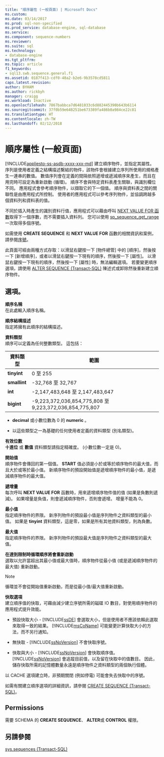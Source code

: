 ```yaml
---
title: "順序屬性 (一般頁面) | Microsoft Docs"
ms.custom: 
ms.date: 03/14/2017
ms.prod: sql-non-specified
ms.prod_service: database-engine, sql-database
ms.service: 
ms.component: sequence-numbers
ms.reviewer: 
ms.suite: sql
ms.technology:
- database-engine
ms.tgt_pltfrm: 
ms.topic: article
f1_keywords:
- sql13.swb.sequence.general.f1
ms.assetid: 0187f413-cdf0-48a2-b2e6-9b3578cd5811
caps.latest.revision: 
author: BYHAM
ms.author: rickbyh
manager: craigg
ms.workload: Inactive
ms.openlocfilehash: 7867babbca7d6481033c6d882445390b643b6114
ms.sourcegitcommit: 37f0b59e648251be673389fa486b0a984ce22c81
ms.translationtype: HT
ms.contentlocale: zh-TW
ms.lasthandoff: 02/12/2018
---
```

# <a name="sequence-properties-general-page"></a>順序屬性 (一般頁面)
[!INCLUDE[appliesto-ss-asdb-xxxx-xxx-md](../../includes/appliesto-ss-asdb-xxxx-xxx-md.md)]
建立順序物件，並指定其屬性。 序列是使用者定義之結構描述繫結的物件，該物件會根據建立序列所使用的規格產生一連串的數值。 數值序列會在定義的間隔依照遞增或遞減順序來產生，而且在用完時可設定為重新啟動 (循環)。 順序不會與特定資料表產生關聯，與識別欄位不同。 應用程式會參考順序物件，以擷取它的下一個值。 順序與資料表之間的關聯性是由應用程式所控制。 使用者的應用程式可以參考序列物件，並協調跨越多個資料列和資料表的值。  
  
 不同於插入時產生的識別資料行值，應用程式可以藉由呼叫 [NEXT VALUE FOR 函數](../../t-sql/functions/next-value-for-transact-sql.md)取得下一個序數，而不需要插入資料列。 您可以使用 [sp_sequence_get_range](../../relational-databases/system-stored-procedures/sp-sequence-get-range-transact-sql.md) 一次取得多個序號。  
  
 如需使用 **CREATE SEQUENCE** 和 **NEXT VALUE FOR** 函數的相關資訊和案例，請參閱[序號](../../relational-databases/sequence-numbers/sequence-numbers.md)。  
  
 此頁面可經由兩種方式存取：以滑鼠右鍵按一下 [物件總管] 中的 [順序]，然後按一下 [新增順序]，或者以滑鼠右鍵按一下現有的順序，然後按一下 [屬性]。 以滑鼠右鍵按一下現有的順序，然後按一下 [屬性] 時，無法編輯選項。 若要變更順序選項，請使用 [ALTER SEQUENCE &#40;Transact-SQL&#41;](../../t-sql/statements/alter-sequence-transact-sql.md) 陳述式或卸除然後重新建立順序物件。  
  
## <a name="options"></a>選項。  
 **順序名稱**  
 在此處輸入順序名稱。  
  
 **順序結構描述**  
 指定將擁有此順序的結構描述。  
  
 **資料類型**  
 順序可以定義為任何整數類型。 這包括：  
  
|資料類型|範圍|  
|---------------|-----------|  
|**tinyint**|0 至 255|  
|**smallint**|-32,768 至 32,767|  
|**int**|-2,147,483,648 至 2,147,483,647|  
|**bigint**|-9,223,372,036,854,775,808 至 9,223,372,036,854,775,807|  
  
-   **decimal** 或小數位數為 0 的 **numeric** 。  
  
-   以這些類型之一為基礎的任何使用者定義的資料類型 (別名類型)。  
  
 **有效位數**  
 **十進位** 或 **數值** 資料類型請指定精確度。 (小數位數一定是 0)。  
  
 **開始值**  
 順序物件會傳回的第一個值。 **START** 值必須是小於或等於順序物件的最大值，而且大於或等於最小值。 新順序物件的預設開始值是遞增順序物件的最小值，是遞減順序物件的最大值。  
  
 **遞增量**  
 每次呼叫 **NEXT VALUE FOR** 函數時，用來遞增順序物件值的值 (如果是負數則遞減)。 如果增量是負值，則會遞減順序物件，否則會遞增。 增量不能為 0。  
  
 **最小值**  
 指定順序物件的界限。 新序列物件的預設最小值是序列物件之資料類型的最小值。 如果是 **tinyint** 資料類型，這是零，如果是所有其他資料類型，則為負數。  
  
 **最大值**  
 指定順序物件的界限。 新序列物件的預設最大值是序列物件之資料類型的最大值。  
  
 **在達到限制時循環順序將會重新啟動**  
 選取以允許當超出其最小值或最大值時，順序物件從最小值 (或是遞減順序物件的最大值) 重新啟動。  
  
> [!NOTE]  
>  循環並不會從開始值重新啟動，而是從最小值/最大值重新啟動。  
  
 **快取選項**  
 建立順序值的快取，可藉由減少建立序號所需的磁碟 IO 數目，對使用順序物件的應用程式提升效能。  
  
-   預設快取大小 - [!INCLUDE[ssDE](../../includes/ssde-md.md)] 會選取大小，但是使用者不應該依賴此選取來取得一致的結果。 [!INCLUDE[msCoName](../../includes/msconame-md.md)] 可能變更計算快取大小的方法，而不另行通知。  
  
-   無快取 - [!INCLUDE[ssNoVersion](../../includes/ssnoversion-md.md)] 不會快取序號。  
  
-   快取與大小 - [!INCLUDE[ssNoVersion](../../includes/ssnoversion-md.md)] 會快取順序值。 [!INCLUDE[ssNoVersion](../../includes/ssnoversion-md.md)] 會追蹤目前值，以及留在快取中的值數目。 因此，儲存快取所需的記憶體數量永遠是順序物件之資料類型的兩個執行個體。  
  
 以 CACHE 選項建立時，非預期關閉 (例如停電) 可能會失去快取中的序號。  
  
 如需有關建立順序選項的詳細資訊，請參閱 [CREATE SEQUENCE &#40;Transact-SQL&#41;](../../t-sql/statements/create-sequence-transact-sql.md)。  
  
## <a name="permissions"></a>Permissions  
 需要 SCHEMA 的 **CREATE SEQUENCE**、 **ALTER**或 **CONTROL** 權限。  
  
## <a name="see-also"></a>另請參閱  
 [sys.sequences &#40;Transact-SQL&#41;](../../relational-databases/system-catalog-views/sys-sequences-transact-sql.md)  
  
  
